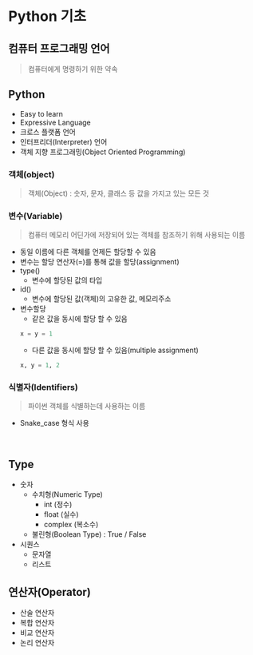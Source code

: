 # Python 기초

## 컴퓨터 프로그래밍 언어
> 컴퓨터에게 명령하기 위한 약속

## Python
- Easy to learn
- Expressive Language
- 크로스 플랫폼 언어
- 인터프리더(Interpreter) 언어
- 객체 지향 프로그래밍(Object Oriented Programming)

### 객체(object)
> 객체(Object) : 숫자, 문자, 클래스 등 값을 가지고 있는 모든 것

### 변수(Variable)
> 컴퓨터 메모리 어딘가에 저장되어 있는 객체를 참조하기 위해 사용되는 이름
- 동일 이름에 다른 객체를 언제든 할당할 수 있음
- 변수는 할당 연산자(=)를 통해 값을 할당(assignment)
- type()
  - 변수에 할당된 값의 타입
- id()
  - 변수에 할당된 값(객체)의 고유한 값, 메모리주소
- 변수할당
  - 같은 값을 동시에 할당 할 수 있음
  ``` python
  x = y = 1
  ```
  - 다른 값을 동시에 할당 할 수 있음(multiple assignment)
  ``` python
  x, y = 1, 2
  ```

### 식별자(Identifiers)
> 파이썬 객체를 식별하는데 사용하는 이름
- Snake_case 형식 사용

<br>

## Type
- 숫자
  - 수치형(Numeric Type)
    - int (정수)
    - float (실수)
    - complex (복소수)
  - 불린형(Boolean Type) : True / False
- 시퀀스
  - 문자열
  - 리스트

## 연산자(Operator)
- 산술 연산자
- 복합 연산자
- 비교 연산자
- 논리 연산자 